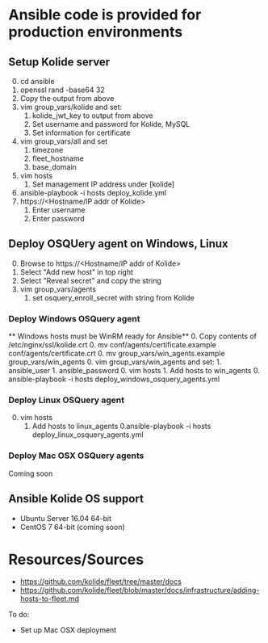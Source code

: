 # Ansible code is provided for production environments
## Setup Kolide server
0. cd ansible
0. openssl rand -base64 32
0. Copy the output from above
0. vim group_vars/kolide and set:
    1. kolide_jwt_key to output from above
    1. Set username and password for Kolide, MySQL
    1. Set information for certificate
0. vim group_vars/all and set
    1. timezone
    1. fleet_hostname
    1. base_domain
0. vim hosts
    1. Set management IP address under [kolide]
0. ansible-playbook -i hosts deploy_kolide.yml
0. https://<Hostname/IP addr of Kolide>
    1. Enter username
    1. Enter password

## Deploy OSQUery agent on Windows, Linux
0. Browse to https://<Hostname/IP addr of Kolide>
0. Select "Add new host" in top right
0. Select "Reveal secret" and copy the string
0. vim group_vars/agents
    1. set osquery_enroll_secret with string from Kolide

### Deploy Windows OSQuery agent
** Windows hosts must be WinRM ready for Ansible**
0. Copy contents of /etc/nginx/ssl/kolide.crt
0. mv conf/agents/certificate.example conf/agents/certificate.crt
0. mv group_vars/win_agents.example group_vars/win_agents
0. vim group_vars/win_agents and set:
    1. ansible_user
    1. ansible_password
0. vim hosts
    1. Add hosts to win_agents
0. ansible-playbook -i hosts deploy_windows_osquery_agents.yml

### Deploy Linux OSQuery agent
0. vim hosts
    1. Add hosts to linux_agents
0.ansible-playbook -i hosts deploy_linux_osquery_agents.yml

### Deploy Mac OSX OSQuery agents
Coming soon

## Ansible Kolide OS support
* Ubuntu Server 16.04 64-bit
* CentOS 7 64-bit (coming soon)

# Resources/Sources
* https://github.com/kolide/fleet/tree/master/docs
* https://github.com/kolide/fleet/blob/master/docs/infrastructure/adding-hosts-to-fleet.md


To do:
* Set up Mac OSX deployment

